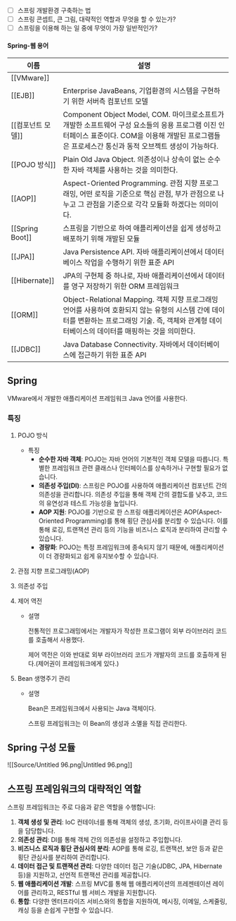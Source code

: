 - [ ] 스프링 개발환경 구축하는 법
- [ ] 스프링 콘셉트, 큰 그림, 대략적인 역할과 무엇을 할 수 있는가?
- [ ] 스프링을 이용해 하는 일 중에 무엇이 가장 일반적인가?
#### Spring-웹 용어
|이름|설명|
|---|---|
|[[VMware]]||
|[[EJB]]|Enterprise JavaBeans, 기업환경의 시스템을 구현하기 위한 서버측 컴포넌트 모델|
|[[컴포넌트 모델]]|Component Object Model, COM. 마이크로소프트가 개발한 소프트웨어 구성 요소들의 응용 프로그램 이진 인터페이스 표준이다. COM을 이용해 개발된 프로그램들은 프로세스간 통신과 동적 오브젝트 생성이 가능하다.|
|[[POJO 방식]]|Plain Old Java Object. 의존성이나 상속이 없는 순수한 자바 객체를 사용하는 것을 의미한다.|
|[[AOP]]|Aspect-Oriented Programming. 관점 지향 프로그래밍, 어떤 로직을 기준으로 핵심 관점, 부가 관점으로 나누고 그 관점을 기준으로 각각 모듈화 하겠다는 의미이다.|
|[[Spring Boot]]|스프링을 기반으로 하여 애플리케이션을 쉽게 생성하고 배포하기 위해 개발된 모듈|
|[[JPA]]|Java Persistence API. 자바 애플리케이션에서 데이터베이스 작업을 수행하기 위한 표준 API|
|[[Hibernate]]|JPA의 구현체 중 하나로, 자바 애플리케이션에서 데이터를 영구 저장하기 위한 ORM 프레임워크|
|[[ORM]]|Object-Relational Mapping. 객체 지향 프로그래밍 언어를 사용하여 호환되지 않는 유형의 시스템 간에 데이터를 변환하는 프로그래밍 기술. 즉, 객체와 관계형 데이터베이스의 데이터를 매핑하는 것을 의미한다.|
|[[JDBC]]|Java Database Connectivity. 자바에서 데이터베이스에 접근하기 위한 표준 API|
  
  
## Spring
VMware에서 개발한 애플리케이션 프레임워크
Java 언어를 사용한다.
  
### 특징
1. POJO 방식
    - 특징
        - **순수한 자바 객체**: POJO는 자바 언어의 기본적인 객체 모델을 따릅니다. 특별한 프레임워크 관련 클래스나 인터페이스를 상속하거나 구현할 필요가 없습니다.
        - **의존성 주입(DI)**: 스프링은 POJO를 사용하여 애플리케이션 컴포넌트 간의 의존성을 관리합니다. 의존성 주입을 통해 객체 간의 결합도를 낮추고, 코드의 유연성과 테스트 가능성을 높입니다.
        - **AOP 지원**: POJO를 기반으로 한 스프링 애플리케이션은 AOP(Aspect-Oriented Programming)를 통해 횡단 관심사를 분리할 수 있습니다. 이를 통해 로깅, 트랜잭션 관리 등의 기능을 비즈니스 로직과 분리하여 관리할 수 있습니다.
        - **경량화**: POJO는 특정 프레임워크에 종속되지 않기 때문에, 애플리케이션이 더 경량화되고 쉽게 유지보수할 수 있습니다.
2. 관점 지향 프로그래밍(AOP)
3. 의존성 주입
4. 제어 역전
    - 설명
        
        전통적인 프로그래밍에서는 개발자가 작성한 프로그램이 외부 라이브러리 코드를 호출해서 사용했다.
        
        제어 역전은 이와 반대로 외부 라이브러리 코드가 개발자의 코드를 호출하게 된다.(제어권이 프레임워크에게 있다.)
        
5. Bean 생명주기 관리
    - 설명
        
        Bean은 프레임워크에서 사용되는 Java 객체이다.
        
        스프링 프레임워크는 이 Bean의 생성과 소멸을 직접 관리한다.
        
  
## Spring 구성 모듈
![[Source/Untitled 96.png|Untitled 96.png]]
  
## 스프링 프레임워크의 대략적인 역할
스프링 프레임워크는 주로 다음과 같은 역할을 수행합니다:
1. **객체 생성 및 관리**: IoC 컨테이너를 통해 객체의 생성, 초기화, 라이프사이클 관리 등을 담당합니다.
2. **의존성 관리**: DI를 통해 객체 간의 의존성을 설정하고 주입합니다.
3. **비즈니스 로직과 횡단 관심사의 분리**: AOP를 통해 로깅, 트랜잭션, 보안 등과 같은 횡단 관심사를 분리하여 관리합니다.
4. **데이터 접근 및 트랜잭션 관리**: 다양한 데이터 접근 기술(JDBC, JPA, Hibernate 등)을 지원하고, 선언적 트랜잭션 관리를 제공합니다.
5. **웹 애플리케이션 개발**: 스프링 MVC를 통해 웹 애플리케이션의 프레젠테이션 레이어를 관리하고, RESTful 웹 서비스 개발을 지원합니다.
6. **통합**: 다양한 엔터프라이즈 서비스와의 통합을 지원하여, 메시징, 이메일, 스케줄링, 캐싱 등을 손쉽게 구현할 수 있습니다.